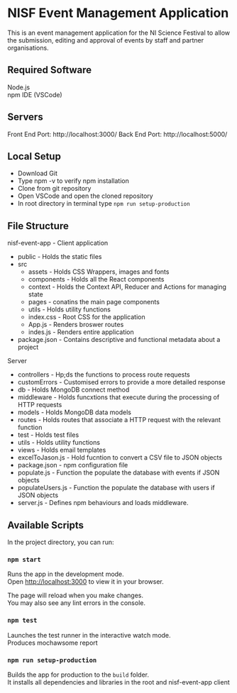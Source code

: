 # NISF Event Management Application

This is an event management application for the NI Science Festival to allow the submission, editing and approval of events by staff and partner organisations. 

## Required Software
Node.js\
npm
IDE (VSCode)

## Servers
Front End Port: http://localhost:3000/
Back End Port: http://localhost:5000/

## Local Setup
- Download Git
- Type npm -v to verify npm installation 
- Clone from git repository 
- Open VSCode and open the cloned repository
- In root directory in terminal type `npm run setup-production` 


## File Structure

nisf-event-app - Client application
* public - Holds the static files
* src
  * assets - Holds CSS Wrappers, images and fonts
  * components - Holds all the React components 
  * context - Holds the Context API, Reducer and Actions for managing state
  * pages - conatins the main page components
  * utils - Holds utility functions
  * index.css - Root CSS for the application
  * App.js - Renders broswer routes
  * indes.js - Renders entire application
* package.json - Contains descriptive and functional metadata about a project

Server
* controllers - Hp;ds the functions to process route requests
* customErrors -  Customised errors to provide a more detailed response
* db - Holds MongoDB connect method
* middleware - Holds funcxtions that execute during the processing of HTTP requests
* models - Holds MongoDB data models
* routes - Holds routes that associate a HTTP request with the relevant function
* test - Holds test files
* utils - Holds utility functions
* views - Holds email templates
* excelToJason.js - Hold fucntion to convert a CSV file to JSON objects
* package.json - npm configuration file
* populate.js - Function the populate the database with events if JSON objects
* populateUsers.js - Function the populate the database with users if JSON objects
* server.js - Defines npm behaviours and loads middleware.


## Available Scripts

In the project directory, you can run:

### `npm start`

Runs the app in the development mode.\
Open [http://localhost:3000](http://localhost:3000) to view it in your browser.

The page will reload when you make changes.\
You may also see any lint errors in the console.

### `npm test`

Launches the test runner in the interactive watch mode.\
Produces mochawsome report


### `npm run setup-production`

Builds the app for production to the `build` folder.\
It installs all dependencies and libraries in the root and nisf-event-app client


